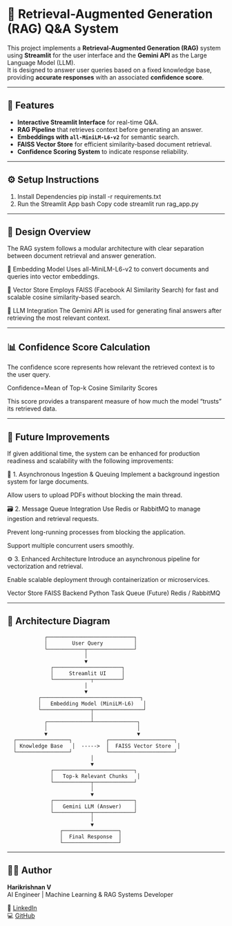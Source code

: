 # 🧠 Retrieval-Augmented Generation (RAG) Q&A System

This project implements a **Retrieval-Augmented Generation (RAG)** system using **Streamlit** for the user interface and the **Gemini API** as the Large Language Model (LLM).  
It is designed to answer user queries based on a fixed knowledge base, providing **accurate responses** with an associated **confidence score**.

---

## 🚀 Features

- **Interactive Streamlit Interface** for real-time Q&A.  
- **RAG Pipeline** that retrieves context before generating an answer.  
- **Embeddings with `all-MiniLM-L6-v2`** for semantic search.  
- **FAISS Vector Store** for efficient similarity-based document retrieval.  
- **Confidence Scoring System** to indicate response reliability.

---

## ⚙️ Setup Instructions

1. Install Dependencies
pip install -r requirements.txt
2. Run the Streamlit App
bash
Copy code
streamlit run rag_app.py

---

## 🧩 Design Overview
The RAG system follows a modular architecture with clear separation between document retrieval and answer generation.

🔹 Embedding Model
Uses all-MiniLM-L6-v2 to convert documents and queries into vector embeddings.

🔹 Vector Store
Employs FAISS (Facebook AI Similarity Search) for fast and scalable cosine similarity-based search.

🔹 LLM Integration
The Gemini API is used for generating final answers after retrieving the most relevant context.

---

## 📊 Confidence Score Calculation

The confidence score represents how relevant the retrieved context is to the user query.

Confidence=Mean of Top-k Cosine Similarity Scores

This score provides a transparent measure of how much the model “trusts” its retrieved data.

---

## 🔮 Future Improvements
If given additional time, the system can be enhanced for production readiness and scalability with the following improvements:

🧵 1. Asynchronous Ingestion & Queuing
Implement a background ingestion system for large documents.

Allow users to upload PDFs without blocking the main thread.

🗃️ 2. Message Queue Integration
Use Redis or RabbitMQ to manage ingestion and retrieval requests.

Prevent long-running processes from blocking the application.

Support multiple concurrent users smoothly.

⚙️ 3. Enhanced Architecture
Introduce an asynchronous pipeline for vectorization and retrieval.

Enable scalable deployment through containerization or microservices.

Vector Store	FAISS
Backend	Python
Task Queue (Future)	Redis / RabbitMQ

---

## 🧠 Architecture Diagram
                ┌────────────────────────────┐
                │        User Query          │
                └────────────┬───────────────┘
                             │
                             ▼
                  ┌──────────────────────┐
                  │     Streamlit UI     │
                  └────────────┬─────────┘
                             │
                             ▼
              ┌────────────────────────────────┐
              │   Embedding Model (MiniLM-L6)   │
              └────────────────┬────────────────┘
                               │
                ┌──────────────┴──────────────┐
                │                             │
                ▼                             ▼
      ┌─────────────────┐           ┌─────────────────────┐
      │ Knowledge Base   │  ----->  │  FAISS Vector Store  │
      └─────────────────┘           └─────────────────────┘
                               │
                               ▼
                  ┌──────────────────────────┐
                  │   Top-k Relevant Chunks   │
                  └────────────┬─────────────┘
                               │
                               ▼
                  ┌──────────────────────────┐
                  │   Gemini LLM (Answer)    │
                  └────────────┬─────────────┘
                               │
                               ▼
                     ┌──────────────────┐
                     │  Final Response  │
                     └──────────────────┘

                     
---

## 🧑‍💻 Author

**Harikrishnan V**  
AI Engineer | Machine Learning & RAG Systems Developer  

🔗 [LinkedIn](https://www.linkedin.com/in/harivansu)  
💻 [GitHub](https://github.com/yourusername)

